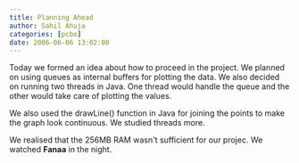 ```yaml
---
title: Planning Ahead
author: Sahil Ahuja
categories: [pcbo]
date: 2006-06-06 13:02:00
---
```


Today we formed an idea about how to proceed in the project. We planned on using queues as internal buffers for plotting the data. We also decided on running two threads in Java. One thread would handle the queue and the other would take care of plotting the values.

We also used the drawLine() function in Java for joining the points to make the graph look continuous. We studied threads more.

We realised that the 256MB RAM wasn't sufficient for our projec. We watched <span style="font-weight:bold;">Fanaa</span> in the night.